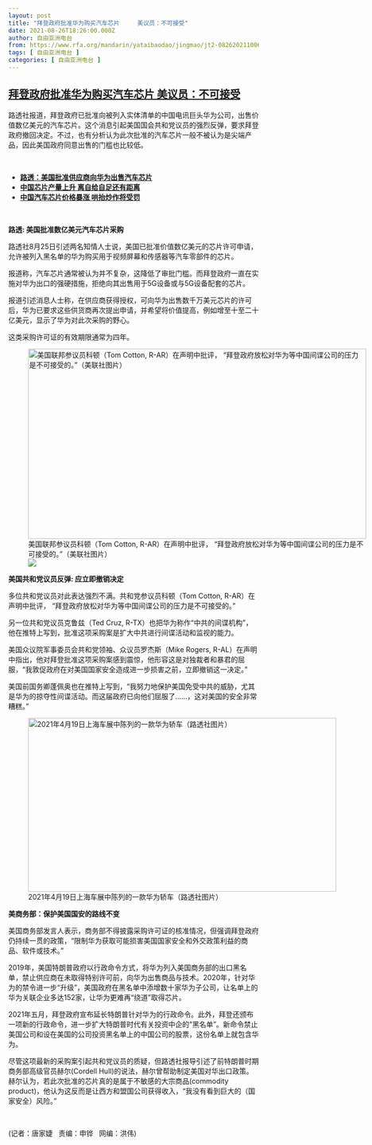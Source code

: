 ```yaml
---
layout: post
title: "拜登政府批准华为购买汽车芯片     美议员：不可接受"
date: 2021-08-26T18:26:00.000Z
author: 自由亚洲电台
from: https://www.rfa.org/mandarin/yataibaodao/jingmao/jt2-08262021100601.html
tags: [ 自由亚洲电台 ]
categories: [ 自由亚洲电台 ]
---
```

<!--1630002360000-->
[拜登政府批准华为购买汽车芯片     美议员：不可接受](https://www.rfa.org/mandarin/yataibaodao/jingmao/jt2-08262021100601.html)
------

<div>
<p></p><p>路透社报道，拜登政府已批准向被列入实体清单的中国电讯巨头华为公司，出售价值数亿美元的汽车芯片。这个消息引起美国国会共和党议员的强烈反弹，要求拜登政府撤回决定。不过，也有分析认为此次批准的汽车芯片一般不被认为是尖端产品，因此美国政府同意出售的门槛也比较低。</p><p><br/></p><ul><li><a href="https://www.rfa.org/mandarin/Xinwen/7-08252021130117.html"><strong>路透：美国批准供应商向华为出售汽车芯片</strong></a></li><li><strong><a href="https://www.rfa.org/mandarin/Xinwen/8-08172021162038.html">中国芯片产量上升 离自给自足还有距离</a></strong></li><li><strong><a href="https://www.rfa.org/mandarin/yataibaodao/jingmao/ql2-08162021083534.html">中国汽车芯片价格暴涨 哄抬炒作将受罚</a></strong></li></ul><p><br/></p><p><span><strong>路透</strong><strong>: </strong><strong>美国批准数亿美元汽车芯片采购</strong></span></p><p><span><span>路透社</span><span>8月25日引述两名知情人士说，美国已批准价值数亿美元的芯片许可申请，允许被列入黑名单的华为购买用于视频屏幕和传感器等汽车零部件的芯片。</span></span></p><p><span><span>报道称，汽车芯片通常被认为并不复杂，这降低了审批门槛。而拜登政府一直在实施对华为出口的强硬措施，拒绝向其出售用于</span><span>5G设备或与5G设备配套的芯片。</span></span></p><p><span><span>报道引述消息人士称，在供应商获得授权，可向华为出售数千万美元芯片的许可后，华为已要求这些供货商再次提出申请，并希望将价值提高，例如增至十</span><span>至二十亿美元，显示了华为对此次采购的野心。</span></span></p><p><span><span>这类采购许可证的有效期限通常为四年。</span></span></p><p><span><span><figure class="image-richtext image-inline captioned" style="width:680px;"><img alt="美国联邦参议员科顿（Tom Cotton, R-AR）在声明中批评， “拜登政府放松对华为等中国间谍公司的压力是不可接受的。”（美联社图片）" height="382" src="https://www.rfa.org/mandarin/yataibaodao/jingmao/jt2-08262021100601.html/jt0826h.jpg/@@images/4c612b12-3d63-4ab8-a73f-3e2fbd70d82a.jpeg" title="jt0826h.jpg" width="680"/><figcaption class="image-caption">美国联邦参议员科顿（Tom Cotton, R-AR）在声明中批评， “拜登政府放松对华为等中国间谍公司的压力是不可接受的。”（美联社图片）</figcaption><small></small><div id="zoomattribute"><a data-caption="美国联邦参议员科顿（Tom Cotton, R-AR）在声明中批评， “拜登政府放松对华为等中国间谍公司的压力是不可接受的。”（美联社图片）" data-fancybox="" href="https://www.rfa.org/mandarin/yataibaodao/jingmao/jt2-08262021100601.html/jt0826h.jpg" id="single_image" title="美国联邦参议员科顿（Tom Cotton, R-AR）在声明中批评， “拜登政府放松对华为等中国间谍公司的压力是不可接受的。”（美联社图片）"><img src="/++plone++rfa-resources/img/icon-zoom.png"/></a></div></figure></span></span></p><p><span><strong>美国共和党议员反弹</strong><strong>: </strong><strong>应立即撤销决定</strong></span></p><p><span><span>多位共和党议员对此表达强烈不满。共和党参议员科顿（</span><span>Tom Cotton, R-AR）在声明中批评， <span>“</span>拜登政府放松对华为等中国间谍公司的压力是不可接受的。”</span></span></p><p><span><span>另一位共和党议员克鲁兹（</span><span>Ted Cruz, R-TX）也把华为称作“中共的间谍机构”，他在推特上写到，批准这项采购案是扩大中共进行间谍活动和监视的能力。</span></span></p><p><span><span>美国众议院军事委员会共和党领袖、众议员罗杰斯（</span><span>Mike Rogers, R-AL）在声明中指出，他对拜登批准这项采购案感到震惊，他形容这是对独裁者和暴君的屈服，“我敦促政府在对美国国家安全造成进一步损害之前，立即撤销这一决定。”</span></span></p><p><span><span>美国前国务卿蓬佩奥也在推特上写到，“我努力地保护美国免受中共的威胁，尤其是华为的掠夺性间谍活动。而这届政府已向他们屈服了……，这对美国的安全非常糟糕。”</span></span></p><p><span><span><figure class="image-richtext image-inline captioned" style="width:620px;"><img alt="2021年4月19日上海车展中陈列的一款华为轿车（路透社图片）" height="349" src="https://www.rfa.org/mandarin/yataibaodao/jingmao/jt2-08262021100601.html/jt0826.jpg/@@images/ee9e4b9c-9fa5-4bb3-84d5-e9011091d4bf.jpeg" title="jt0826.jpg" width="620"/><figcaption class="image-caption">2021年4月19日上海车展中陈列的一款华为轿车（路透社图片）</figcaption><small></small></figure></span></span></p><p><span><strong>美商务部：</strong><strong></strong><strong>保护美国国安的路线不变</strong></span></p><p><span><span>美国商务部发言人表示，商务部不得披露采购许可证的核准情况，但强调拜登政府仍持续一贯的政策，“限制华为获取可能损害美国国家安全和外交政策利益的商品、软件或技术。”</span></span></p><p><span><span>2019年，美国特朗普政府以行政命令方式，将华为列入美国商务部的出口黑名单，禁止供应商在未取得特别许可前，向华为出售商品与技术。2020年，针对华为的禁令进一步</span><span>“</span><span>升级”，美国政府在黑名单中添增数十家华为子公司，让名单上的华为关联企业多达</span><span>152</span><span>家，让华为更难再“绕道”取得芯片。</span></span></p><p><span>2021年五月，拜登政府宣布延长特朗普针对华为的行政命令。此外，拜登还颁布一项新的行政命令，进一步扩大特朗普时代有关投资中企的“黑名单”。新命令禁止美国公司和设在美国的公司投资黑名单上的中国公司的股票，这份名单上就包含华为。</span></p><p><span><span>尽管这项最新的采购案引起共和党议员的质疑，但路透社报导引述了前特朗普时期商务部高级官员赫尔</span><span>(Cordell Hull)的说法，赫尔曾帮助制定美国对华出口政策。赫尔认为，若此次批准的芯片真的是属于不敏感的大宗商品(commodity product)，他认为这反而是让西方和盟国公司获得收入，“我没有看到巨大的（国家安全）风险。”</span></span></p><p><br/></p><p><span>(记者：唐家婕   责编：申铧   网编：洪伟)</span></p>
</div>
